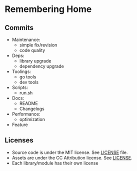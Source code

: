 # Remembering Home

## Commits
- Maintenance:
    - simple fix/revision
    - code quality
- Deps:
    - library upgrade
    - dependency upgrade
- Toolings:
    - go tools
    - dev tools
- Scripts:
    - run.sh
- Docs:
    - README
    - Changelogs
- Performance:
    - optimization
- Feature

## Licenses

* Source code is under the MIT license. See [LICENSE](LICENSE) file.
* Assets are under the CC Attribution license. See [LICENSE](src/assets/data/LICENSE).
* Each library/module has their own license

